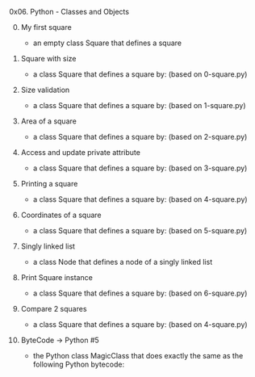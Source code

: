 0x06. Python - Classes and Objects

0. My first square
	* an empty class Square that defines a square

1. Square with size
	* a class Square that defines a square by: (based on 0-square.py)

2. Size validation
	* a class Square that defines a square by: (based on 1-square.py)

3. Area of a square
	* a class Square that defines a square by: (based on 2-square.py)

4. Access and update private attribute
	* a class Square that defines a square by: (based on 3-square.py)

5. Printing a square
	* a class Square that defines a square by: (based on 4-square.py)

6. Coordinates of a square
	* a class Square that defines a square by: (based on 5-square.py)

7. Singly linked list
	* a class Node that defines a node of a singly linked list

8. Print Square instance
	* a class Square that defines a square by: (based on 6-square.py)

9. Compare 2 squares
	* a class Square that defines a square by: (based on 4-square.py)

10. ByteCode -> Python #5
	* the Python class MagicClass that does exactly the same as the following Python bytecode:

